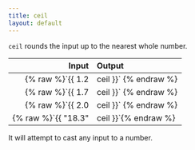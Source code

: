 ```yaml
---
title: ceil
layout: default
---
```


`ceil` rounds the input up to the nearest whole number.

| Input                                      | Output |
|-------------------------------------------:|:-------|
| {% raw %}`{{ 1.2 | ceil }}`   {% endraw %} | 2      |
| {% raw %}`{{ 1.7 | ceil }}`   {% endraw %} | 2      |
| {% raw %}`{{ 2.0 | ceil }}`   {% endraw %} | 2      |
| {% raw %}`{{ "18.3" | ceil }}`{% endraw %} | 19     |

It will attempt to cast any input to a number.